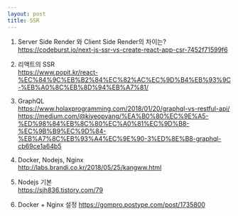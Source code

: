 ```yaml
---
layout: post
title: SSR
---
```


1. Server Side Render 와 Client Side Render의 차이는?  
https://codeburst.io/next-js-ssr-vs-create-react-app-csr-7452f71599f6

2. 리액트의 SSR  
https://www.popit.kr/react-%EC%84%9C%EB%B2%84%EC%82%AC%EC%9D%B4%EB%93%9C-%EB%A0%8C%EB%8D%94%EB%A7%81/

3. GraphQL  
https://www.holaxprogramming.com/2018/01/20/graphql-vs-restful-api/  
https://medium.com/@kiyeopyang/%EA%B0%80%EC%9E%A5-%ED%98%84%EB%8C%80%EC%A0%81%EC%9D%B8-%EC%9B%B9%EC%9D%84-%EB%A7%8C%EB%93%A4%EC%9E%90-3%ED%8E%B8-graphql-cb69ce1a64b5

4. Docker, Nodejs, Nginx  
http://labs.brandi.co.kr/2018/05/25/kangww.html  

5. Nodejs 기본  
https://sjh836.tistory.com/79  

6. Docker + Nginx 설정 
https://gompro.postype.com/post/1735800  
